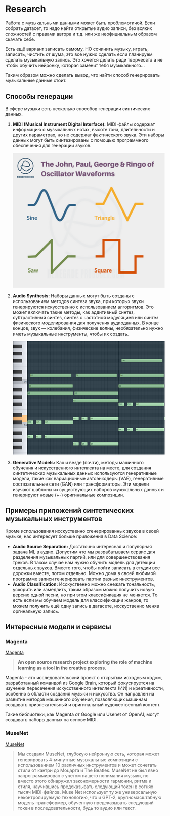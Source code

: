 # Research

Работа с музыкальными данными может быть проблемотичой. Если собрать датасет, то надо найти открытые аудио записи, без всяких сложностей с правами автора и т.д. или же неофициальным образом скачать себе. 

Есть ещё вариант записать самому, НО сочинить музыку, играть, записать, чистить от шума, это все нужно сделать если планируем сделать музыкальную запись. Это хочется делать ради творчесвта а не чтобы обучить нейронку, которая заменит тебя музыкального… 

Таким образом можно сделать вывод, что найти способ генерировать музыкальные данные стоит.

## Способы генерации

В сфере музыки есть несколько способов генерации синтических данных.

1. **MIDI (Musical Instrument Digital Interface):** MIDI-файлы содержат информацию о музыкальных нотах, высоте тона, длительности и других параметрах, но не содержат фактического звука. Эти наборы данных могут быть синтезированы с помощью программного обеспечения для генерации звуков. 
    
    ![Untitled](images/waveforms.png)
    
2. **Audio Synthesis:** Наборы данных могут быть созданы с использованием методов синтеза звука, при которых звуки генерируются искусственно с использованием алгоритмов. Это может включать такие методы, как аддитивный синтез, субтрактивный синтез, синтез с частотной модуляцией или синтез физического моделирования для получения аудиоданных. В конце концов, звук — колебания, физические волны, необязательно нужно иметь музыкальные инструменты, чтобы их создать. 
    
    ![Untitled](images/midi.png)
    
3. **Generative Models:** Как и везде (почти), методы машинного обучения и искусственного интеллекта на месте, для создания синтетических музыкальных данных используются генеративные модели, такие как вариационные автоэнкодеры (VAE), генеративные состязательные сети (GAN) или трансформаторы. Эти модели изучают шаблоны из существующих наборов музыкальных данных и генерируют новые (+-) оригинальные композиции.

## Примеры приложений синтетических музыкальных инструментов

Кроме использования исскуственно сгенерированных звуков в своей музыке, нас интересует больше приложения в Data Science: 

- **Audio Source Separation:** Достаточно интересная и популярная задача ML в аудио. Допустим что мы разрабатываем сервис для разделения музыкальных партий, или для совершенствования треков. В таком случае нам нужно обучить модель для детекции отдельных звуков. Вместо того, чтобы пойти записать в студии все дорожки вместе, потом отдельно. Можно дома в своей любимой программе записи генерировать партии разных инеструментов.
- **Audio Classification:** Исскуственно можно снежать тональность, ускорить или замедлить, таким образом можно получить новую версию одной песни, но при этом классификация не меняется. То есть если мы обучаем модель для классификации жанров, то можем получить ещё одну запись в датасете, исскуственно меняв оргинальную запись.

## Интересные модели и сервисы

### Magenta

[Magenta](https://magenta.tensorflow.org/)

> **An open source research project exploring the role of machine learning as a tool in the creative process.**
> 

Magenta - это исследовательский проект с открытым исходным кодом, разработанный командой из Google Brain, который фокусируется на изучении пересечения искусственного интеллекта (ИИ) и креативности, особенно в области создания музыки и искусства. Он направлен на развитие методов машинного обучения, позволяющих машинам создавать привлекательный и оригинальный художественный контент.

Такие библиотеки, как Magenta от Google или Usenet от OpenAI, могут создавать наборы данных на основе MIDI.

### MuseNet

[MuseNet](https://openai.com/research/musenet)

> Мы создали MuseNet, глубокую нейронную сеть, которая может генерировать 4-минутные музыкальные композиции с использованием 10 различных инструментов и может сочетать стили от кантри до Моцарта и The Beatles. MuseNet не был явно запрограммирован с учетом нашего понимания музыки, но вместо этого обнаружил закономерности гармонии, ритма и стиля, научившись предсказывать следующий токен в сотнях тысяч MIDI-файлов. Muse Net использует ту же универсальную неконтролируемую технологию, что и GPT-2, крупномасштабную модель-трансформер, обученную предсказывать следующий токен в последовательности, будь то аудио или текст.
>